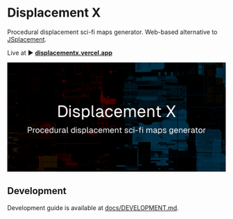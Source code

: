 # Displacement X

Procedural displacement sci-fi maps generator. Web-based alternative to [JSplacement](https://www.google.com/search?q=JSplacement).

Live at ▶ **[displacementx.vercel.app](https://displacementx.vercel.app/)**

<img src="./public/og.png" alt="Displacement X - social image preview"/>

## Development

Development guide is available at [docs/DEVELOPMENT.md](docs/DEVELOPMENT.md).
